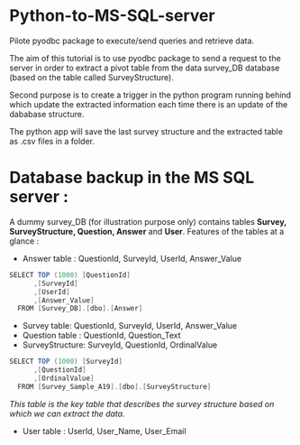 # Python-to-MS-SQL-server
Pilote pyodbc package to execute/send queries and retrieve data. 

The aim of this tutorial is to use pyodbc package to send a request to the server in order to extract a pivot table from the data survey_DB database (based on the table called SurveyStructure). 

Second purpose is to create a trigger in the python program running behind which update the extracted information each time there is an update of the dababase structure.

The python app will save  the last survey structure and the extracted table as .csv files in a folder.

# Database backup in the MS SQL server : 
A dummy survey_DB (for illustration purpose only) contains tables **Survey, SurveyStructure, Question, Answer** and **User**. Features  of the tables at a glance : 

- Answer table : QuestionId, SurveyId, UserId, Answer_Value
```java
SELECT TOP (1000) [QuestionId]
      ,[SurveyId]
      ,[UserId]
      ,[Answer_Value]
  FROM [Survey_DB].[dbo].[Answer]
  ```
- Survey table:  QuestionId, SurveyId, UserId, Answer_Value
- Question table : QuestionId, Question_Text
- SurveyStructure: SurveyId, QuestionId, OrdinalValue
```java
SELECT TOP (1000) [SurveyId]
      ,[QuestionId]
      ,[OrdinalValue]
  FROM [Survey_Sample_A19].[dbo].[SurveyStructure]
  ```
  *This table is the key table that describes the survey structure based on which we can extract the data.* 
  
- User table : UserId, User_Name, User_Email
